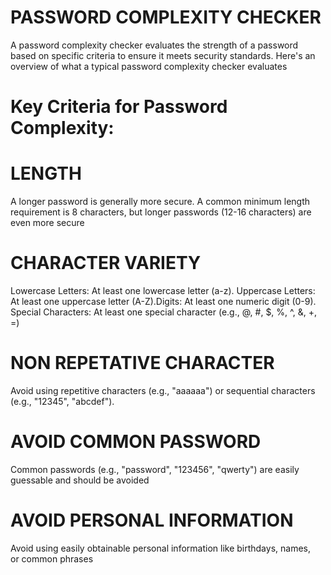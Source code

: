 # PASSWORD COMPLEXITY CHECKER
A password complexity checker evaluates the strength of a password based on specific criteria to ensure it meets security standards.
Here's an overview of what a typical password complexity checker evaluates
# Key Criteria for Password Complexity:
# LENGTH
  A longer password is generally more secure. A common minimum length requirement is 8 characters, but longer passwords (12-16 characters) are even more secure
# CHARACTER VARIETY
  Lowercase Letters: At least one lowercase letter (a-z).
  Uppercase Letters: At least one uppercase letter (A-Z).Digits: At least one numeric digit (0-9).
  Special Characters: At least one special character (e.g., @, #, $, %, ^, &, +, =)
# NON REPETATIVE CHARACTER
  Avoid using repetitive characters (e.g., "aaaaaa") or sequential characters (e.g., "12345", "abcdef").
# AVOID COMMON PASSWORD
  Common passwords (e.g., "password", "123456", "qwerty") are easily guessable and should be avoided
# AVOID PERSONAL INFORMATION
  Avoid using easily obtainable personal information like birthdays, names, or common phrases
